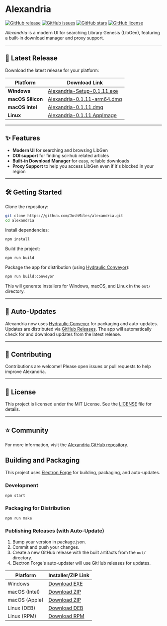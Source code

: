 # Alexandria

[![GitHub release](https://img.shields.io/github/v/release/JoshMiles/alexandria?include_prereleases&style=flat&label=latest%20release)](https://github.com/JoshMiles/alexandria/releases/latest)
[![GitHub issues](https://img.shields.io/github/issues/JoshMiles/alexandria?style=flat)](https://github.com/JoshMiles/alexandria/issues)
[![GitHub stars](https://img.shields.io/github/stars/JoshMiles/alexandria?style=flat)](https://github.com/JoshMiles/alexandria/stargazers)
[![GitHub license](https://img.shields.io/github/license/JoshMiles/alexandria?style=flat)](https://github.com/JoshMiles/alexandria/blob/main/LICENSE)

_Alexandria_ is a modern UI for searching Library Genesis (LibGen), featuring a built-in download manager and proxy support.

---

## 🚀 Latest Release

Download the latest release for your platform:

| Platform | Download Link |
|----------|---------------|
| **Windows** | [Alexandria-Setup-0.1.11.exe](https://github.com/JoshMiles/alexandria/releases/download/v0.1.11/Alexandria-Setup-0.1.11.exe) |
| **macOS Silicon**   | [Alexandria-0.1.11-arm64.dmg](https://github.com/JoshMiles/alexandria/releases/download/v0.1.11/Alexandria-0.1.11-arm64.dmg) |
| **macOS Intel**   | [Alexandria-0.1.11.dmg](https://github.com/JoshMiles/alexandria/releases/download/v0.1.11/Alexandria-0.1.11.dmg) |
| **Linux**   | [Alexandria-0.1.11.AppImage](https://github.com/JoshMiles/alexandria/releases/download/v0.1.11/Alexandria-0.1.11.AppImage) |
---

## ✨ Features

- **Modern UI** for searching and browsing LibGen
- **DOI support** for finding sci-hub related articles
- **Built-in Download Manager** for easy, reliable downloads
- **Proxy Support** to help you access LibGen even if it's blocked in your region

---

## 🛠️ Getting Started

Clone the repository:

```sh
git clone https://github.com/JoshMiles/alexandria.git
cd alexandria
```

Install dependencies:

```sh
npm install
```

Build the project:

```sh
npm run build
```

Package the app for distribution (using [Hydraulic Conveyor](https://conveyor.hydraulic.dev/)):

```sh
npm run build:conveyor
```

This will generate installers for Windows, macOS, and Linux in the `out/` directory.

---

## 🔄 Auto-Updates

Alexandria now uses [Hydraulic Conveyor](https://conveyor.hydraulic.dev/) for packaging and auto-updates. Updates are distributed via [GitHub Releases](https://github.com/JoshMiles/alexandria/releases). The app will automatically check for and download updates from the latest release.

---

## 🤝 Contributing

Contributions are welcome! Please open issues or pull requests to help improve Alexandria.

---

## 📄 License

This project is licensed under the MIT License. See the [LICENSE](https://github.com/JoshMiles/alexandria/blob/main/LICENSE) file for details.

---

## ⭐️ Community

For more information, visit the [Alexandria GitHub repository](https://github.com/JoshMiles/alexandria).

## Building and Packaging

This project uses [Electron Forge](https://www.electronforge.io/) for building, packaging, and auto-updates.

### Development

```
npm start
```

### Packaging for Distribution

```
npm run make
```

### Publishing Releases (with Auto-Update)

1. Bump your version in package.json.
2. Commit and push your changes.
3. Create a new GitHub release with the built artifacts from the `out/` directory.
4. Electron Forge's auto-updater will use GitHub releases for updates.


| Platform         | Installer/ZIP Link |
|------------------|-------------------|
| Windows          | [Download EXE]() |
| macOS (Intel)    | [Download ZIP](https://github.com/JoshMiles/alexandria/releases/download/v0.1.55/alexandria-darwin-x64-0.1.55.zip) |
| macOS (Apple)    | [Download ZIP](https://github.com/JoshMiles/alexandria/releases/download/v0.1.55/alexandria-darwin-arm64-0.1.55.zip) |
| Linux (DEB)      | [Download DEB]() |
| Linux (RPM)      | [Download RPM]() |

